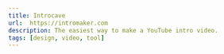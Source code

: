 ```yaml
---
title: Introcave
url:  https://intromaker.com
description: The easiest way to make a YouTube intro video.
tags: [design, video, tool]
---
```

